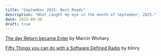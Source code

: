 ```yaml
---
title: "September 2025: Best Reads"
description: "What caught my eye in the month of September, 2025."
date: 2025-09-30
draft: true
---
```

[The day Return became Enter](https://aresluna.org/the-day-return-became-enter/) by Marcin Wichary

[Fifty Things you can do with a Software Defined Radio](https://blinry.org/50-things-with-sdr/) by blinry
